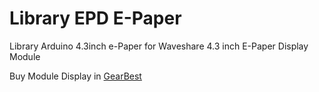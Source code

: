 Library EPD E-Paper
=======

Library Arduino 4.3inch e-Paper for Waveshare 4.3 inch E-Paper Display Module

Buy Module Display in [GearBest](http://goo.gl/51y8Hq  )
